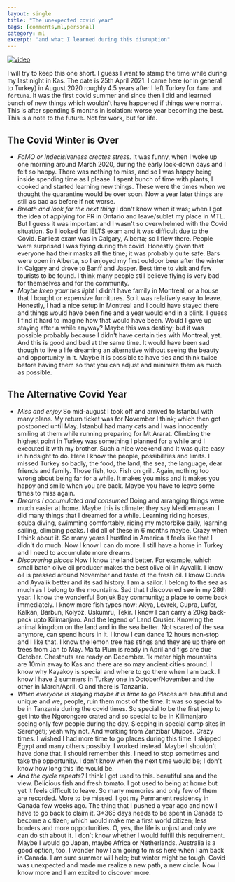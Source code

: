 ```yaml
---
layout: single
title: "The unexpected covid year"
tags: [comments,ml,personal]
category: ml
excerpt: "and what I learned during this disruption"
---
```

[![video](http://img.youtube.com/vi/KvmCxxTG3fM/0.jpg)](http://www.youtube.com/watch?v=KvmCxxTG3fM "video")

I will try to keep this one short. I guess I want to stamp the time while during my last night in Kas. The date is 25th April 2021. I came here (or in general to Turkey) in August 2020 roughly 4.5 years after I left Turkey for `fame and fortune`. It was the first covid summer and since then I did and learned bunch of new things which wouldn't have happened if things were normal. This is after spending 5 months in isolation: worse year becoming the best. This is a note to the future. Not for work, but for life.

## The Covid Winter is Over
- *FoMO or Indecisiveness creates stress.* It was funny, when I woke up one morning around March 2020, during the early lock-down days and I felt so happy. There was nothing to miss, and so I was happy being inside spending time as I please. I spent bunch of time with plants, I cooked and started learning new things. These were the times when we thought the quarantine would be over soon. Now a year later things are still as bad as before if not worse.
- *Breath and look for the next thing* I don't know when it was; when I got the idea of applying for PR in Ontario and leave/sublet my place in MTL. But I guess it was important and I wasn't so overwhelmed with the Covid situation. So I looked for IELTS exam and it was difficult due to the Covid. Earliest exam was in Calgary, Alberta; so I flew there. People were surprised I was flying during the covid. Honestly given that everyone had their masks all the time; it was probably quite safe. Bars were open in Alberta, so I enjoyed my first outdoor beer after the winter in Calgary and drove to Banff and Jasper. Best time to visit and few tourists to be found. I think many people still believe flying is very bad for themselves and for the community.
- *Maybe keep your ties light* I didn't have family in Montreal, or a house that I bought or expensive furnitures. So it was relatively easy to leave. Honestly, I had a nice setup in Montreal and I could have stayed there and things would have been fine and a year would end in a blink. I guess I find it hard to imagine how that would have been. Would I gave up staying after a while anyway? Maybe this was destiny; but it was possible probably because I didn't have certain ties with Montreal, yet. And this is good and bad at the same time. It would have been sad though to live a life dreaming an alternative without seeing the beauty and opportunity in it. Maybe it is possible to have ties and think twice before having them so that you can adjust and minimize them as much as possible.

## The Alternative Covid Year
- *Miss and enjoy* So mid-august I took off and arrived to Istanbul with many plans. My return ticket was for November I think; which then got postponed until May. Istanbul had many cats and I was innocently smiling at them while running preparing for Mt Ararat. Climbing the highest point in Turkey was something I planned for a while and I executed it with my brother. Such a nice weekend and It was quite easy in hindsight to do. Here I know the people, possibilities and limits. I missed Turkey so badly, the food, the land, the sea, the language, dear friends and family. Those fish, too. Fish on grill. Again, nothing too wrong about being far for a while. It makes you miss and it makes you happy and smile when you are back. Maybe you have to leave some times to miss again.
- *Dreams I accumulated and consumed* Doing and arranging things were much easier at home. Maybe this is climate; they say Mediterranean. I did many things that I dreamed for a while. Learning riding horses, scuba diving, swimming comfortably, riding my motorbike daily, learning sailing, climbing peaks. I did all of these in 6 months maybe. Crazy when I think about it. So many years I hustled in America It feels like that I didn't do much. Now I know I can do more. I still have a home in Turkey and I need to accumulate more dreams.
- *Discovering places* Now I know the land better. For example, which small batch olive oil producer makes the best olive oil in Ayvalik. I know oil is pressed around November and taste of the fresh oil. I know Cunda and Ayvalik better and its sad history. I am a sailor. I belong to the sea as much as I belong to the mountains. Sad that I discovered see in my 28th year. I know the wonderful Bonjuk Bay community; a place to come back immediately. I know more fish types now: Akya, Levrek, Cupra, Lufer, Kalkan, Barbun, Kolyoz, Uskumru, Tekir. I know I can carry a 20kg back-pack upto Kilimanjaro. And the legend of Land Crusier. Knowing the animal kingdom on the land and in the sea better. Not scared of the sea anymore, can spend hours in it. I know I can dance 12 hours non-stop and I like that. I know the lemon tree has stings and they are up there on trees from Jan to May. Malta Plum is ready in April and figs are due October. Chestnuts are ready on December. 1k meter high mountains are 10min away to Kas and there are so may ancient cities around. I know why Kayakoy is special and where to go there when I am back. I know I have 2 summers in Turkey one in October/November and the other in March/April. O and there is Tanzania.
- *When everyone is staying maybe it is time to go* Places are beautiful and unique and we, people, ruin them most of the time. It was so special to be in Tanzania during the covid times. So special to be the first jeep to get into the Ngorongoro crated and so special to be in Kilimanjaro seeing only few people during the day. Sleeping in special camp sites in Serengeti; yeah why not. And working from Zanzibar Utupoa. Crazy times. I wished I had more time to go places during this time. I skipped Egypt and many others possibly. I worked instead. Maybe I shouldn't have done that. I should remember this. I need to stop sometimes and take the opportunity. I don't know when the next time would be; I don't know how long this life would be.
- *And the cycle repeats?* I think I got used to this. beautiful sea and the view. Delicious fish and fresh tomato. I got used to being at home but yet it feels difficult to leave. So many memories and only few of them are recorded. More to be missed. I got my Permanent residency in Canada few weeks ago. The thing that I pushed a year ago and now I have to go back to claim it. 3*365 days needs to be spent in Canada to become a citizen; which would make me a first world citizen; less borders and more opportunities. O, yes, the life is unjust and only we can do sth about it. I don't know whether I would fulfill this requirement. Maybe I would go Japan, maybe Africa or Netherlands. Australia is a good option, too. I wonder how I am going to miss here when I am back in Canada. I am sure summer will help; but winter might be tough. Covid was unexpected and made me realize a new path, a new circle. Now I know more and I am excited to discover more.
